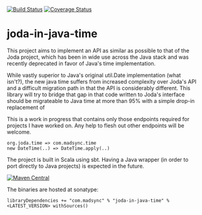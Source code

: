 [![Build Status](https://travis-ci.com/madsync/joda-in-java-time.svg?branch=master)](https://travis-ci.com/madsync/joda-in-java-time.svg?branch=master)
[![Coverage Status](https://coveralls.io/repos/github/madsync/joda-in-java-time/badge.svg)](https://coveralls.io/github/madsync/joda-in-java-time)

# joda-in-java-time
This project aims to implement an API as similar as possible to that of the Joda project, which has been in wide use across the Java stack and was recently deprecated in favor of Java's time implementation. 

While vastly superior to Java's original util.Date implementation (what isn't?), the new java time suffers from increased complexity over Joda's API and a difficult migration path in that the API is considerably different. This library will try to bridge that gap in that code written to Joda's interface should be migrateable to Java time at more than 95% with a simple drop-in replacement of

This is a work in progress that contains only those endpoints required for projects I have worked on. Any help to flesh out other endpoints will be welcome.

```
org.joda.time => com.madsync.time  
new DateTime(..) => DateTime.apply(..)
```

The project is built in Scala using sbt. Having a Java wrapper (in order to port directly to Java projects) is expected in the future.

[![Maven Central](https://img.shields.io/maven-central/v/com.madsync/joda-in-java-time_2.12.svg?color=%23eac302)](https://repo1.maven.org/maven2/com/madsync/joda-in-java-time_2.12/)

The binaries are hosted at sonatype:

```
libraryDependencies += "com.madsync" % "joda-in-java-time" % <LATEST_VERSION> withSources()
```
